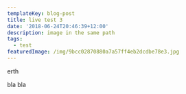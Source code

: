 ```yaml
---
templateKey: blog-post
title: live test 3
date: '2018-06-24T20:46:39+12:00'
description: image in the same path
tags:
  - test
featuredImage: /img/9bcc02870880a7a57ff4eb2dcdbe78e3.jpg
---
```

erth



bla bla
